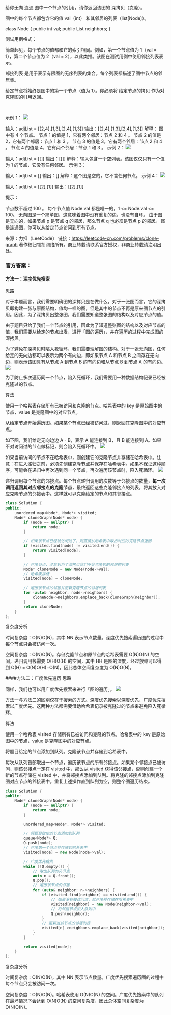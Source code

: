 给你无向 连通 图中一个节点的引用，请你返回该图的 深拷贝（克隆）。

图中的每个节点都包含它的值 val（int） 和其邻居的列表（list[Node]）。

class Node {
    public int val;
    public List<Node> neighbors;
}
 

测试用例格式：

简单起见，每个节点的值都和它的索引相同。例如，第一个节点值为 1（val = 1），第二个节点值为 2（val = 2），以此类推。该图在测试用例中使用邻接列表表示。

邻接列表 是用于表示有限图的无序列表的集合。每个列表都描述了图中节点的邻居集。

给定节点将始终是图中的第一个节点（值为 1）。你必须将 给定节点的拷贝 作为对克隆图的引用返回。

 

示例 1：
![](https://github.com/kaishuideweidao/LeetCode/blob/master/133_克隆图_题目_1.png)


输入：adjList = [[2,4],[1,3],[2,4],[1,3]]
输出：[[2,4],[1,3],[2,4],[1,3]]
解释：
图中有 4 个节点。
节点 1 的值是 1，它有两个邻居：节点 2 和 4 。
节点 2 的值是 2，它有两个邻居：节点 1 和 3 。
节点 3 的值是 3，它有两个邻居：节点 2 和 4 。
节点 4 的值是 4，它有两个邻居：节点 1 和 3 。
示例 2：
![](https://github.com/kaishuideweidao/LeetCode/blob/master/133_克隆图_题目_2.png)


输入：adjList = [[]]
输出：[[]]
解释：输入包含一个空列表。该图仅仅只有一个值为 1 的节点，它没有任何邻居。
示例 3：

输入：adjList = []
输出：[]
解释：这个图是空的，它不含任何节点。
示例 4：
![](https://github.com/kaishuideweidao/LeetCode/blob/master/133_克隆图_题目_3.png)


输入：adjList = [[2],[1]]
输出：[[2],[1]]
 

提示：

节点数不超过 100 。
每个节点值 Node.val 都是唯一的，1 <= Node.val <= 100。
无向图是一个简单图，这意味着图中没有重复的边，也没有自环。
由于图是无向的，如果节点 p 是节点 q 的邻居，那么节点 q 也必须是节点 p 的邻居。
图是连通图，你可以从给定节点访问到所有节点。

来源：力扣（LeetCode）
链接：https://leetcode-cn.com/problems/clone-graph
著作权归领扣网络所有。商业转载请联系官方授权，非商业转载请注明出处。

### 官方答案：
#### 方法一：深度优先搜索
思路

对于本题而言，我们需要明确图的深拷贝是在做什么，对于一张图而言，它的深拷贝即构建一张与原图结构，值均一样的图，但是其中的节点不再是原来图节点的引用。因此，为了深拷贝出整张图，我们需要知道整张图的结构以及对应节点的值。

由于题目只给了我们一个节点的引用，因此为了知道整张图的结构以及对应节点的值，我们需要从给定的节点出发，进行「图的遍历」，并在遍历的过程中完成图的深拷贝。

为了避免在深拷贝时陷入死循环，我们需要理解图的结构。对于一张无向图，任何给定的无向边都可以表示为两个有向边，即如果节点 A 和节点 B 之间存在无向边，则表示该图具有从节点 A 到节点 B 的有向边和从节点 B 到节点 A 的有向边。
![](https://github.com/kaishuideweidao/LeetCode/blob/master/133_克隆图_答案_1.png)


为了防止多次遍历同一个节点，陷入死循环，我们需要用一种数据结构记录已经被克隆过的节点。

算法

使用一个哈希表存储所有已被访问和克隆的节点。哈希表中的 key 是原始图中的节点，value 是克隆图中的对应节点。

从给定节点开始遍历图。如果某个节点已经被访问过，则返回其克隆图中的对应节点。

如下图，我们给定无向边边 A - B，表示 A 能连接到 B，且 B 能连接到 A。如果不对访问过的节点做标记，则会陷入死循环中。
![](https://github.com/kaishuideweidao/LeetCode/blob/master/133_克隆图_答案_2.png)


如果当前访问的节点不在哈希表中，则创建它的克隆节点并存储在哈希表中。注意：在进入递归之前，必须先创建克隆节点并保存在哈希表中。如果不保证这种顺序，可能会在递归中再次遇到同一个节点，再次遍历该节点时，陷入死循环。
![](https://github.com/kaishuideweidao/LeetCode/blob/master/133_克隆图_答案_3.png)

递归调用每个节点的邻接点。每个节点递归调用的次数等于邻接点的数量，**每一次调用返回其对应邻接点的克隆节点**，最终返回这些克隆邻接点的列表，将其放入对应克隆节点的邻接表中。这样就可以克隆给定的节点和其邻接点。




```c++
class Solution {
public:
    unordered_map<Node*, Node*> visited;
    Node* cloneGraph(Node* node) {
        if (node == nullptr) {
            return node;
        }

        // 如果该节点已经被访问过了，则直接从哈希表中取出对应的克隆节点返回
        if (visited.find(node) != visited.end()) {
            return visited[node];
        }

        // 克隆节点，注意到为了深拷贝我们不会克隆它的邻居的列表
        Node* cloneNode = new Node(node->val);
        // 哈希表存储
        visited[node] = cloneNode;

        // 遍历该节点的邻居并更新克隆节点的邻居列表
        for (auto& neighbor: node->neighbors) {
            cloneNode->neighbors.emplace_back(cloneGraph(neighbor));
        }
        return cloneNode;
    }
};

```

复杂度分析

时间复杂度：O(N)O(N)，其中 NN 表示节点数量。深度优先搜索遍历图的过程中每个节点只会被访问一次。

空间复杂度：O(N)O(N)。存储克隆节点和原节点的哈希表需要 O(N)O(N) 的空间，递归调用栈需要 O(H)O(H) 的空间，其中 HH 是图的深度，经过放缩可以得到 O(H) = O(N)O(H)=O(N)，因此总体空间复杂度为 O(N)O(N)。

####方法二：广度优先遍历
思路

同样，我们也可以用广度优先搜索来进行「图的遍历」。
![](https://github.com/kaishuideweidao/LeetCode/blob/master/133_克隆图_答案_4.png)


方法一与方法二的区别仅在于搜索的方式。深度优先搜索以深度优先，广度优先搜索以广度优先。这两种方法都需要借助哈希表记录被克隆过的节点来避免陷入死循环。

算法

使用一个哈希表 visited 存储所有已被访问和克隆的节点。哈希表中的 key 是原始图中的节点，value 是克隆图中的对应节点。

将题目给定的节点添加到队列。克隆该节点并存储到哈希表中。

每次从队列首部取出一个节点，遍历该节点的所有邻接点。如果某个邻接点已被访问，则该邻接点一定在 visited 中，那么从 visited 获得该邻接点，否则创建一个新的节点存储在 visited 中，并将邻接点添加到队列。将克隆的邻接点添加到克隆图对应节点的邻接表中。重复上述操作直到队列为空，则整个图遍历结束。

```C++
class Solution {
public:
    Node* cloneGraph(Node* node) {
        if (node == nullptr) {
            return node;
        }

        unordered_map<Node*, Node*> visited;

        // 将题目给定的节点添加到队列
        queue<Node*> Q;
        Q.push(node);
        // 克隆第一个节点并存储到哈希表中
        visited[node] = new Node(node->val);

        // 广度优先搜索
        while (!Q.empty()) {
            // 取出队列的头节点
            auto n = Q.front();
            Q.pop();
            // 遍历该节点的邻居
            for (auto& neighbor: n->neighbors) {
                if (visited.find(neighbor) == visited.end()) {
                    // 如果没有被访问过，就克隆并存储在哈希表中
                    visited[neighbor] = new Node(neighbor->val);
                    // 将邻居节点加入队列中
                    Q.push(neighbor);
                }
                // 更新当前节点的邻居列表
                visited[n]->neighbors.emplace_back(visited[neighbor]);
            }
        }

        return visited[node];
    }
};


```
复杂度分析

时间复杂度：O(N)O(N)，其中 NN 表示节点数量。广度优先搜索遍历图的过程中每个节点只会被访问一次。

空间复杂度：O(N)O(N)。哈希表使用 O(N)O(N) 的空间。广度优先搜索中的队列在最坏情况下会达到 O(N)O(N) 的空间复杂度，因此总体空间复杂度为 O(N)O(N)。

